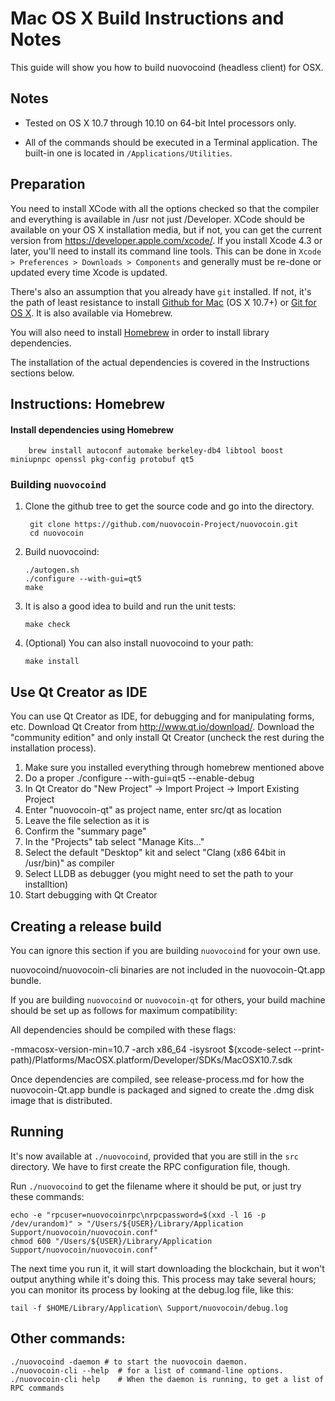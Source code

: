 Mac OS X Build Instructions and Notes
====================================
This guide will show you how to build nuovocoind (headless client) for OSX.

Notes
-----

* Tested on OS X 10.7 through 10.10 on 64-bit Intel processors only.

* All of the commands should be executed in a Terminal application. The
built-in one is located in `/Applications/Utilities`.

Preparation
-----------

You need to install XCode with all the options checked so that the compiler
and everything is available in /usr not just /Developer. XCode should be
available on your OS X installation media, but if not, you can get the
current version from https://developer.apple.com/xcode/. If you install
Xcode 4.3 or later, you'll need to install its command line tools. This can
be done in `Xcode > Preferences > Downloads > Components` and generally must
be re-done or updated every time Xcode is updated.

There's also an assumption that you already have `git` installed. If
not, it's the path of least resistance to install [Github for Mac](https://mac.github.com/)
(OS X 10.7+) or
[Git for OS X](https://code.google.com/p/git-osx-installer/). It is also
available via Homebrew.

You will also need to install [Homebrew](http://brew.sh) in order to install library
dependencies.

The installation of the actual dependencies is covered in the Instructions
sections below.

Instructions: Homebrew
----------------------

#### Install dependencies using Homebrew

        brew install autoconf automake berkeley-db4 libtool boost miniupnpc openssl pkg-config protobuf qt5

### Building `nuovocoind`

1. Clone the github tree to get the source code and go into the directory.

        git clone https://github.com/nuovocoin-Project/nuovocoin.git
        cd nuovocoin

2.  Build nuovocoind:

        ./autogen.sh
        ./configure --with-gui=qt5
        make

3.  It is also a good idea to build and run the unit tests:

        make check

4.  (Optional) You can also install nuovocoind to your path:

        make install

Use Qt Creator as IDE
------------------------
You can use Qt Creator as IDE, for debugging and for manipulating forms, etc.
Download Qt Creator from http://www.qt.io/download/. Download the "community edition" and only install Qt Creator (uncheck the rest during the installation process).

1. Make sure you installed everything through homebrew mentioned above
2. Do a proper ./configure --with-gui=qt5 --enable-debug
3. In Qt Creator do "New Project" -> Import Project -> Import Existing Project
4. Enter "nuovocoin-qt" as project name, enter src/qt as location
5. Leave the file selection as it is
6. Confirm the "summary page"
7. In the "Projects" tab select "Manage Kits..."
8. Select the default "Desktop" kit and select "Clang (x86 64bit in /usr/bin)" as compiler
9. Select LLDB as debugger (you might need to set the path to your installtion)
10. Start debugging with Qt Creator

Creating a release build
------------------------
You can ignore this section if you are building `nuovocoind` for your own use.

nuovocoind/nuovocoin-cli binaries are not included in the nuovocoin-Qt.app bundle.

If you are building `nuovocoind` or `nuovocoin-qt` for others, your build machine should be set up
as follows for maximum compatibility:

All dependencies should be compiled with these flags:

 -mmacosx-version-min=10.7
 -arch x86_64
 -isysroot $(xcode-select --print-path)/Platforms/MacOSX.platform/Developer/SDKs/MacOSX10.7.sdk

Once dependencies are compiled, see release-process.md for how the nuovocoin-Qt.app
bundle is packaged and signed to create the .dmg disk image that is distributed.

Running
-------

It's now available at `./nuovocoind`, provided that you are still in the `src`
directory. We have to first create the RPC configuration file, though.

Run `./nuovocoind` to get the filename where it should be put, or just try these
commands:

    echo -e "rpcuser=nuovocoinrpc\nrpcpassword=$(xxd -l 16 -p /dev/urandom)" > "/Users/${USER}/Library/Application Support/nuovocoin/nuovocoin.conf"
    chmod 600 "/Users/${USER}/Library/Application Support/nuovocoin/nuovocoin.conf"

The next time you run it, it will start downloading the blockchain, but it won't
output anything while it's doing this. This process may take several hours;
you can monitor its process by looking at the debug.log file, like this:

    tail -f $HOME/Library/Application\ Support/nuovocoin/debug.log

Other commands:
-------

    ./nuovocoind -daemon # to start the nuovocoin daemon.
    ./nuovocoin-cli --help  # for a list of command-line options.
    ./nuovocoin-cli help    # When the daemon is running, to get a list of RPC commands
